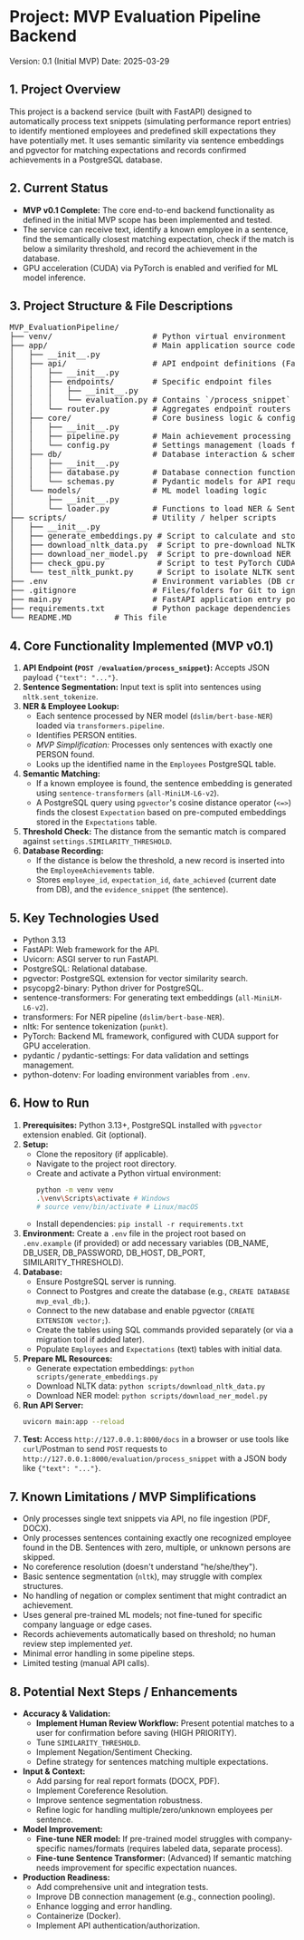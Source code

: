 # Project: MVP Evaluation Pipeline Backend
Version: 0.1 (Initial MVP)
Date: 2025-03-29

## 1. Project Overview

This project is a backend service (built with FastAPI) designed to automatically process text snippets (simulating performance report entries) to identify mentioned employees and predefined skill expectations they have potentially met. It uses semantic similarity via sentence embeddings and pgvector for matching expectations and records confirmed achievements in a PostgreSQL database.

## 2. Current Status

* **MVP v0.1 Complete:** The core end-to-end backend functionality as defined in the initial MVP scope has been implemented and tested.
* The service can receive text, identify a known employee in a sentence, find the semantically closest matching expectation, check if the match is below a similarity threshold, and record the achievement in the database.
* GPU acceleration (CUDA) via PyTorch is enabled and verified for ML model inference.

## 3. Project Structure & File Descriptions

<pre>
MVP_EvaluationPipeline/
├── venv/                     # Python virtual environment
├── app/                      # Main application source code module
│   ├── __init__.py
│   ├── api/                  # API endpoint definitions (FastAPI Routers)
│   │   ├── __init__.py
│   │   ├── endpoints/        # Specific endpoint files
│   │   │   ├── __init__.py
│   │   │   └── evaluation.py # Contains `/process_snippet` & `/test/employees` endpoints
│   │   └── router.py         # Aggregates endpoint routers
│   ├── core/                 # Core business logic & configuration
│   │   ├── __init__.py
│   │   ├── pipeline.py       # Main achievement processing pipeline logic
│   │   └── config.py         # Settings management (loads from .env)
│   ├── db/                   # Database interaction & schemas
│   │   ├── __init__.py
│   │   ├── database.py       # Database connection functions
│   │   └── schemas.py        # Pydantic models for API request/response validation
│   └── models/               # ML model loading logic
│       ├── __init__.py
│       └── loader.py         # Functions to load NER & Sentence Transformer models on startup
├── scripts/                  # Utility / helper scripts
│   ├── __init__.py
│   ├── generate_embeddings.py # Script to calculate and store embeddings for Expectations
│   ├── download_nltk_data.py  # Script to pre-download NLTK data ('punkt', 'punkt_tab')
│   ├── download_ner_model.py  # Script to pre-download NER model ('dslim/bert-base-NER')
│   ├── check_gpu.py           # Script to test PyTorch CUDA availability
│   └── test_nltk_punkt.py     # Script to isolate NLTK sentence tokenization test
├── .env                      # Environment variables (DB credentials, threshold) - 
├── .gitignore                # Files/folders for Git to ignore (venv, .env, __pycache__, etc.)
├── main.py                   # FastAPI application entry point (creates app, includes router, runs lifespan)
├── requirements.txt          # Python package dependencies
└── README.MD         # This file
</pre>

## 4. Core Functionality Implemented (MVP v0.1)

1.  **API Endpoint (`POST /evaluation/process_snippet`):** Accepts JSON payload `{"text": "..."}`.
2.  **Sentence Segmentation:** Input text is split into sentences using `nltk.sent_tokenize`.
3.  **NER & Employee Lookup:**
    * Each sentence processed by NER model (`dslim/bert-base-NER`) loaded via `transformers.pipeline`.
    * Identifies PERSON entities.
    * *MVP Simplification:* Processes only sentences with exactly one PERSON found.
    * Looks up the identified name in the `Employees` PostgreSQL table.
4.  **Semantic Matching:**
    * If a known employee is found, the sentence embedding is generated using `sentence-transformers` (`all-MiniLM-L6-v2`).
    * A PostgreSQL query using `pgvector`'s cosine distance operator (`<=>`) finds the closest `Expectation` based on pre-computed embeddings stored in the `Expectations` table.
5.  **Threshold Check:** The distance from the semantic match is compared against `settings.SIMILARITY_THRESHOLD`.
6.  **Database Recording:**
    * If the distance is below the threshold, a new record is inserted into the `EmployeeAchievements` table.
    * Stores `employee_id`, `expectation_id`, `date_achieved` (current date from DB), and the `evidence_snippet` (the sentence).

## 5. Key Technologies Used

* Python 3.13
* FastAPI: Web framework for the API.
* Uvicorn: ASGI server to run FastAPI.
* PostgreSQL: Relational database.
* pgvector: PostgreSQL extension for vector similarity search.
* psycopg2-binary: Python driver for PostgreSQL.
* sentence-transformers: For generating text embeddings (`all-MiniLM-L6-v2`).
* transformers: For NER pipeline (`dslim/bert-base-NER`).
* nltk: For sentence tokenization (`punkt`).
* PyTorch: Backend ML framework, configured with CUDA support for GPU acceleration.
* pydantic / pydantic-settings: For data validation and settings management.
* python-dotenv: For loading environment variables from `.env`.

## 6. How to Run

1.  **Prerequisites:** Python 3.13+, PostgreSQL installed with `pgvector` extension enabled. Git (optional).
2.  **Setup:**
    * Clone the repository (if applicable).
    * Navigate to the project root directory.
    * Create and activate a Python virtual environment:
        ```bash
        python -m venv venv
        .\venv\Scripts\activate # Windows
        # source venv/bin/activate # Linux/macOS
        ```
    * Install dependencies: `pip install -r requirements.txt`
3.  **Environment:** Create a `.env` file in the project root based on `.env.example` (if provided) or add necessary variables (DB_NAME, DB_USER, DB_PASSWORD, DB_HOST, DB_PORT, SIMILARITY_THRESHOLD).
4.  **Database:**
    * Ensure PostgreSQL server is running.
    * Connect to Postgres and create the database (e.g., `CREATE DATABASE mvp_eval_db;`).
    * Connect to the new database and enable pgvector (`CREATE EXTENSION vector;`).
    * Create the tables using SQL commands provided separately (or via a migration tool if added later).
    * Populate `Employees` and `Expectations` (text) tables with initial data.
5.  **Prepare ML Resources:**
    * Generate expectation embeddings: `python scripts/generate_embeddings.py`
    * Download NLTK data: `python scripts/download_nltk_data.py`
    * Download NER model: `python scripts/download_ner_model.py`
6.  **Run API Server:**
    ```bash
    uvicorn main:app --reload
    ```
7.  **Test:** Access `http://127.0.0.1:8000/docs` in a browser or use tools like `curl`/Postman to send `POST` requests to `http://127.0.0.1:8000/evaluation/process_snippet` with a JSON body like `{"text": "..."}`.

## 7. Known Limitations / MVP Simplifications

* Only processes single text snippets via API, no file ingestion (PDF, DOCX).
* Only processes sentences containing exactly one recognized employee found in the DB. Sentences with zero, multiple, or unknown persons are skipped.
* No coreference resolution (doesn't understand "he/she/they").
* Basic sentence segmentation (`nltk`), may struggle with complex structures.
* No handling of negation or complex sentiment that might contradict an achievement.
* Uses general pre-trained ML models; not fine-tuned for specific company language or edge cases.
* Records achievements automatically based on threshold; no human review step implemented *yet*.
* Minimal error handling in some pipeline steps.
* Limited testing (manual API calls).

## 8. Potential Next Steps / Enhancements

* **Accuracy & Validation:**
    * **Implement Human Review Workflow:** Present potential matches to a user for confirmation before saving (HIGH PRIORITY).
    * Tune `SIMILARITY_THRESHOLD`.
    * Implement Negation/Sentiment Checking.
    * Define strategy for sentences matching multiple expectations.
* **Input & Context:**
    * Add parsing for real report formats (DOCX, PDF).
    * Implement Coreference Resolution.
    * Improve sentence segmentation robustness.
    * Refine logic for handling multiple/zero/unknown employees per sentence.
* **Model Improvement:**
    * **Fine-tune NER model:** If pre-trained model struggles with company-specific names/formats (requires labeled data, separate process).
    * **Fine-tune Sentence Transformer:** (Advanced) If semantic matching needs improvement for specific expectation nuances.
* **Production Readiness:**
    * Add comprehensive unit and integration tests.
    * Improve DB connection management (e.g., connection pooling).
    * Enhance logging and error handling.
    * Containerize (Docker).
    * Implement API authentication/authorization.
